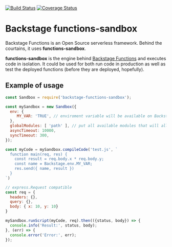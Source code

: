 [![Build Status](https://travis-ci.org/backstage/functions-sandbox.png?branch=master)](https://travis-ci.org/backstage/functions-sandbox)
[![Coverage Status](https://coveralls.io/repos/github/backstage/functions-sandbox/badge.svg?branch=master)](https://coveralls.io/github/backstage/functions-sandbox?branch=master)

# Backstage functions-sandbox

Backstage Functions is an Open Source serverless framework. Behind the courtains, it uses **functions-sandbox**.

**functions-sandbox** is the engine behind [Backstage Functions](https://github.com/backstage/functions) and executes code in isolation. It could be used for both run code in production as well as test the deployed functions (before they are deployed, hopefully).

## Example of usage

```javascript
const Sandbox = require('backstage-functions-sandbox');

const mySandbox = new Sandbox({
  env: {
     MY_VAR: 'TRUE', // enviroment variable will be available on Backstage.env.MY_VAR
  },
  globalModules: [ 'path' ], // put all available modules that will allow to import
  asyncTimeout: 10000,
  syncTimeout: 300,
});

const myCode = mySandbox.compileCode('test.js', `
  function main(req, res) {
    const result = req.body.x * req.body.y;
    const name = Backstage.env.MY_VAR;
    res.send({ name, result })
  }
`)

// express.Request compatible
const req = {
  headers: {},
  query: {},
  body: { x: 10, y: 10}
}

mySandbox.runScript(myCode, req).then(({status, body}) => {
  console.info('Result:', status, body);
}, (err) => {
  console.error('Error:', err);
});
```
